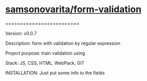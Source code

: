# [samsonovarita/form-validation](https://samsonovarita.github.io/form-validation/)
=========================

Version: v0.0.7

Description: form with validation by regular expression

Project purpose: train validation using

Stack: JS, CSS, HTML, WebPack, GIT

INSTALLATION: Just put some info to the fields
